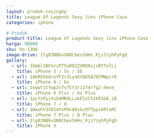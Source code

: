 ```yaml
---
layout: produk-casinghp
title: League Of Legends Sexy Jinx iPhone Case
categories: iphone

# Produk
product-title: League Of Legends Sexy Jinx iPhone Case
harga: 90000
sku: hn-1306
image-drive: 1lg83NBkvGN0CbexSHHs_Rjz7zyhPyFgQ
gallery:
  - url: 1bmbl3BFnrzPTSuRO2ZOMURsjsBYTolLj
    title: iPhone 5 / 5s / SE
  - url: 1AkM1hkQroYF2rILyaXt8O5A76CMWpir0
    title: iPhone 6 / 6s
  - url: 1eqwt1tYwp2cTv7CY3ri174rfg2-hmve_
    title: iPhone 6 Plus / 6s Plus
  - url: 1pLYsPyiXsb4MN4LLukESzCS1k01GA_iB
    title: iPhone 7 / 8
  - url: 1WauFV3S01mYsPHcQ8sGc0YTpps6RtaRC
    title: iPhone 7 Plus / 8 Plus
  - url: 1lg83NBkvGN0CbexSHHs_Rjz7zyhPyFgQ
    title: iPhone X
---
```

